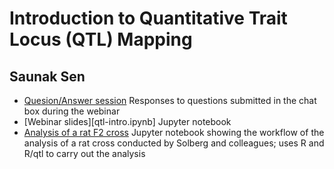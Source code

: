 # Introduction to Quantitative Trait Locus (QTL) Mapping

## Saunak Sen

- [Quesion/Answer session](qa.md) Responses to questions submitted in the chat box during the webinar
- [Webinar slides][qtl-intro.ipynb] Jupyter notebook
- [Analysis of a rat F2 cross](solberg-rat-analysis.ipynb) Jupyter notebook showing the workflow of the analysis of a rat cross conducted by Solberg and colleagues; uses R and R/qtl to carry out the analysis
